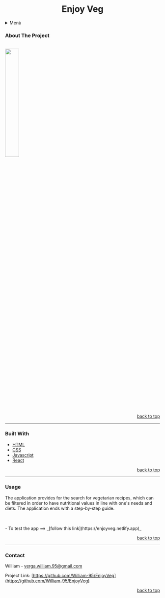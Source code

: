 # <h1 align=center><a name="0">**Enjoy Veg**</a></h1>

<details>
  <summary>Menù</summary>
 <ol>
   <li><a href="#1">About The Project</a></li>
  <li><a href="#2">Built With</a></li>
  <li><a href="#3">Usage</a></li>
  <li><a href="#4">Contact</a></li>
 </ol>
</details>

### <a name="1">About The Project</a>
<br/>
<img src="EnjoyVeg\public\img\screenHome.jpg" width="30%">

<p align=right><a href="#0">back to top</a></p>

---

### <a name="2">Built With</a>

- [HTML](https://www.w3schools.com/html/html_intro.asp)
- [CSS](https://www.w3schools.com/css/css_intro.asp)
- [Javascript](https://www.javascript.com/)
- [React](https://reactjs.org/)

<p align=right><a href="#0">back to top</a></p>

---

### <a name="3">Usage</a>

The application provides for the search for vegetarian recipes, which can be filtered in order to have nutritional values in line with one's needs and diets.
The application ends with a step-by-step guide.


<br/>
<br/>
- To test the app ==>
_[follow this link](https://enjoyveg.netlify.app)_

<p align=right><a href="#0">back to top</a></p>

---

### <a name="4">Contact</a>

William - verga.william.95@gmail.com

Project Link: [https://github.com/William-95/EnjoyVeg](https://github.com/William-95/EnjoyVeg)

<p align=right><a href="#0">back to top</a></p>

 

